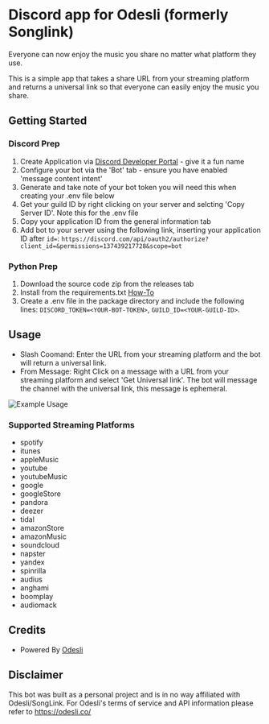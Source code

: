 # Discord app for Odesli (formerly Songlink)

Everyone can now enjoy the music you share no matter what platform they use.

This is a simple app that takes a share URL from your streaming platform and returns a universal link so that everyone can easily enjoy the music you share.

## Getting Started

### Discord Prep

 1. Create Application via [Discord Developer Portal](https://discord.com/developers/) - give it a fun name
 2. Configure your bot via the 'Bot' tab - ensure you have enabled 'message content intent'
 3. Generate and take note of your bot token you will need this when creating your .env file below
 4. Get your guild ID by right clicking on your server and selcting 'Copy Server ID'. Note this for the .env file
 5. Copy your application ID from the general information tab
 6. Add bot to your server using the following link, inserting your application ID after `id=`: `https://discord.com/api/oauth2/authorize?client_id=&permissions=137439217728&scope=bot`

### Python Prep

 1. Download the source code zip from the releases tab
 2. Install from the requirements.txt [How-To](https://note.nkmk.me/en/python-pip-install-requirements/)
 3. Create a .env file in the package directory and include the following lines: `DISCORD_TOKEN=<YOUR-BOT-TOKEN>`, `GUILD_ID=<YOUR-GUILD-ID>`.

## Usage

- Slash Coomand: Enter the URL from your streaming platform and the bot will return a universal link.
- From Message: Right Click on a message with a URL from your streaming platform and select 'Get Universal link'. The bot will message the channel with the universal link, this message is ephemeral.

![Example Usage](https://github.com/jordishore/Discord-Odesli-Bot/blob/v2/examples/v2-example_usage_video.gif?raw=true)

### Supported Streaming Platforms

- spotify
- itunes
- appleMusic
- youtube
- youtubeMusic
- google
- googleStore
- pandora
- deezer
- tidal
- amazonStore
- amazonMusic
- soundcloud
- napster
- yandex
- spinrilla
- audius
- anghami
- boomplay
- audiomack

## Credits

- Powered By [Odesli](https://odesli.co/)

## Disclaimer

This bot was built as a personal project and is in no way affiliated with Odesli/SongLink. For Odesli's terms of service and API information please refer to https://odesli.co/
